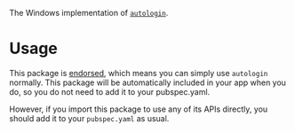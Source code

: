 The Windows implementation of [`autologin`](https://pub.dev/packages/autologin).

# Usage

This package is [endorsed][endorsed_link], which means you can simply use
`autologin` normally. This package will be automatically included in your app
when you do, so you do not need to add it to your pubspec.yaml.

However, if you import this package to use any of its APIs directly, you should
add it to your `pubspec.yaml` as usual.

[endorsed_link]: https://flutter.dev/docs/development/packages-and-plugins/developing-packages#endorsed-federated-plugin
